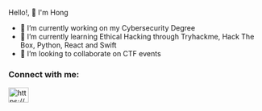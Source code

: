 Hello!, 👋 I'm Hong

- 🔭 I’m currently working on my Cybersecurity Degree
- 🌱 I’m currently learning Ethical Hacking through Tryhackme, Hack The Box, Python, React and Swift
- 👯 I’m looking to collaborate on CTF events

<!-- - 📫 How to reach me: ... -->

<h3 align="left">Connect with me:</h3>
<p align="left">
<a href="https://www.linkedin.com/in/hongsenwootan/" target="blank"><img align="center" src="https://raw.githubusercontent.com/rahuldkjain/github-profile-readme-generator/master/src/images/icons/Social/linked-in-alt.svg" alt="https://www.linkedin.com/in/hongsenwootan/" height="30" width="40" /></a>
</p>


